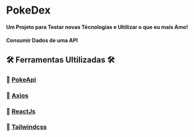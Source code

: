 # PokeDex

#### Um Projeto para Testar novas Técnologias e Ultilizar o que eu mais Amo! 
#### Consumir Dados de uma API

## 🛠 Ferramentas Ultilizadas 🛠

### 📌 [PokeApi](https://pokeapi.co/)
### 📌 [Axios](https://axios-http.com/ptbr/docs/intro)
### 📌 [ReactJs](https://pt-br.reactjs.org/)
### 📌 [Tailwindcss](https://tailwindcss.com/)
